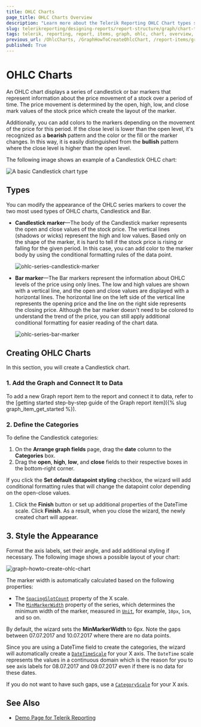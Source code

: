 ```yaml
---
title: OHLC Charts
page_title: OHLC Charts Overview
description: "Learn more about the Telerik Reporting OHLC Chart types supported by the Graph report item and learn how to create a Candlestick chart."
slug: telerikreporting/designing-reports/report-structure/graph/chart-types/ohlc-charts/overview
tags: telerik, reporting, report, items, graph, ohlc, chart, overview, candlestick, creating
previous_url: /OhlcCharts, /GraphHowToCreateOhlcChart, /report-items/graph/chart-types/ohlc-charts/overview, /report-items/graph/chart-types/ohlc-charts/how-to-create-ohlc-chart
published: True
---
```


# OHLC Charts

An OHLC chart displays a series of candlestick or bar markers that represent information about the price movement of a stock over a period of time. The price movement is determined by the open, high, low, and close mark values of the stock price which create the layout of the marker. 

Additionally, you can add colors to the markers depending on the movement of the price for this period. If the close level is lower than the open level, it's recognized as a **bearish** pattern and the color or the fill or the marker changes. In this way, it is easily distinguished from the **bullish** pattern where the close level is higher than the open level. 

The following image shows an example of a Candlestick OHLC chart: 

![A basic Candlestick chart type](images/Graph/OhlcChart.png)

## Types 

You can modify the appearance of the OHLC series markers to cover the two most used types of OHLC charts, Candlestick and Bar. 

* __Candlestick marker__&mdash;The body of the Candlestick marker represents the open and close values of the stock price. The vertical lines (shadows or wicks) represent the high and low values. Based only on the shape of the marker, it is hard to tell if the stock price is rising or falling for the given period. In this case, you can add color to the marker body by using the conditional formatting rules of the data point. 

  ![ohlc-series-candlestick-marker](images/Graph/ohlc-series-candlestick-marker.png)

* __Bar marker__&mdash;The Bar markers represent the information about OHLC levels of the price using only lines. The low and high values are shown with a vertical line, and the open and close values are displayed with a horizontal lines. The horizontal line on the left side of the vertical line represents the opening price and the line on the right side represents the closing price. Although the bar marker doesn't need to be colored to understand the trend of the price, you can still apply additional conditional formatting for easier reading of the chart data. 

  ![ohlc-series-bar-marker](images/Graph/ohlc-series-bar-marker.png)

## Creating OHLC Charts

In this section, you will create a Candlestick chart.

### 1. Add the Graph and Connect It to Data

To add a new Graph report item to the report and connect it to data, refer to the [getting started step-by-step guide of the Graph report item]({% slug graph_item_get_started %}). 
   
### 2. Define the Categories

To define the Candlestick categories: 

1. On the **Arrange graph fields** page, drag the __date__ column to the **Categories** box. 
1. Drag the __open__, __high__, __low__, and __close__ fields to their respective boxes in the bottom-right corner. 

  If you click the **Set default datapoint styling** checkbox, the wizard will add conditional formatting rules that will change the datapoint color depending on the open-close values. 
  
1. Click the __Finish__ button or set up additional properties of the DateTime scale. Click **Finish**. As a result, when you close the wizard, the newly created chart will appear. 

## 3. Style the Appearance  

Format the axis labels, set their angle, and add additional styling if necessary. The following image shows a possible layout of your chart: 

![graph-howto-create-ohlc-chart](images/Graph/graph-howto-create-ohlc-chart.png) 
  
The marker width is automatically calculated based on the following properties: 

* The [`SpacingSlotCount`](/reporting/api/Telerik.Reporting.Scale#Telerik_Reporting_Scale_SpacingSlotCount) property of the X scale. 
* The [`MinMarkerWidth`](/reporting/api/Telerik.Reporting.OhlcSeries#Telerik_Reporting_OhlcSeries_MinMarkerWidth) property of the series, which determines the minimum width of the marker, measured in [`Unit`](/reporting/api/Telerik.Reporting.Drawing.Unit), for example, `10px`, `1cm`, and so on. 

By default, the wizard sets the __MinMarkerWidth__ to 6px. Note the gaps between 07.07.2017 and 10.07.2017 where there are no data points. 

Since you are using a DateTime field to create the categories, the wizard will automatically create a  [`DateTimeScale`](/reporting/api/Telerik.Reporting.DateTimeScale) for your X axis. The `DateTime` scale represents the values in a continuous domain which is the reason for you to see axis labels for 08.07.2017 and 09.07.2017 even if there is no data for these dates. 

If you do not want to have such gaps, use a [`CategoryScale`](/reporting/api/Telerik.Reporting.CategoryScale) for your X axis. 

## See Also 

* [Demo Page for Telerik Reporting](https://demos.telerik.com/reporting) 